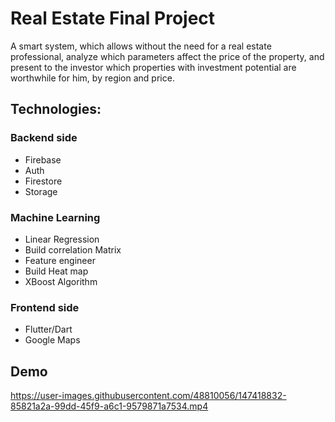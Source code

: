 # Real Estate Final Project

A smart system, which allows without the need for a real estate professional, analyze which parameters affect the price of the property, and present to the investor which properties with investment potential are worthwhile for him, by region and price.


## Technologies:

### Backend side
* Firebase
* Auth
* Firestore
* Storage

### Machine Learning
* Linear Regression
* Build correlation Matrix
* Feature engineer
* Build Heat map
* XBoost Algorithm


### Frontend side
* Flutter/Dart
* Google Maps


## Demo

https://user-images.githubusercontent.com/48810056/147418832-85821a2a-99dd-45f9-a6c1-9579871a7534.mp4
